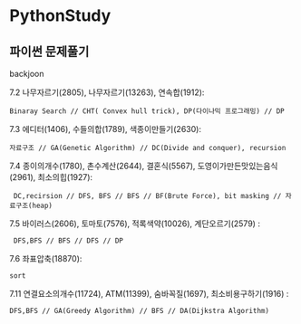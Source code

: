 # PythonStudy
파이썬 문제풀기
----------------
backjoon

7.2 나무자르기(2805), 나무자르기(13263), 연속합(1912):

    Binaray Search // CHT( Convex hull trick), DP(다이나믹 프로그래밍) // DP

7.3 에디터(1406), 수들의합(1789), 색종이만들기(2630):

    자료구조 // GA(Genetic Algorithm) // DC(Divide and conquer), recursion
 
7.4  종이의개수(1780), 촌수계산(2644), 결혼식(5567), 도영이가만든맛있는음식(2961), 최소의힙(1927):

     DC,recirsion // DFS, BFS // BFS // BF(Brute Force), bit masking // 자료구조(heap)

7.5 바이러스(2606), 토마토(7576), 적록색약(10026), 계단오르기(2579) :

     DFS,BFS // BFS // DFS // DP

7.6 좌표압축(18870):

    sort
   
7.11 연결요소의개수(11724), ATM(11399), 숨바꼭질(1697), 최소비용구하기(1916) : 

    DFS,BFS // GA(Greedy Algorithm) // BFS // DA(Dijkstra Algorithm)
    
    
